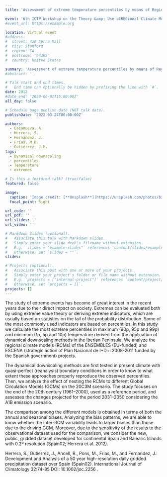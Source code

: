 ```yaml
---
title: 'Assessment of extreme temperature percentiles by means of Regional Climate Models'

event: '6th ICTP Workshop on the Theory &amp; Use ofREGional Climate Models'
#event_url: https://example.org

location: Virtual event
#address:
#  street: 450 Serra Mall
#  city: Stanford
#  region: CA
#  postcode: '94305'
#  country: United States

summary: 'Assessment of extreme temperature percentiles by means of Regional Climate Models'
#abstract: ''

# Talk start and end times.
#   End time can optionally be hidden by prefixing the line with `#`.
date: 2012
#date_end: '2030-06-01T15:00:00Z'
all_day: false

# Schedule page publish date (NOT talk date).
publishDate: '2022-03-24T00:00:00Z'

authors: 
  - Casanueva, A.
  - Herrera, S.
  - Fernández, J.
  - Frías, M.D.
  - Gutiérrez, J.M.
tags: 
  - Dynamical downscaling
  - percentiles
  - Temperature
  - extremes

# Is this a featured talk? (true/false)
featured: false

image:
  caption: 'Image credit: [**Unsplash**](https://unsplash.com/photos/bzdhc5b3Bxs)'
  focal_point: Right

url_code: ''
url_pdf: ''
url_slides: ''
url_video: ''

# Markdown Slides (optional).
#   Associate this talk with Markdown slides.
#   Simply enter your slide deck's filename without extension.
#   E.g. `slides = "example-slides"` references `content/slides/example-slides.md`.
#   Otherwise, set `slides = ""`.
slides:

# Projects (optional).
#   Associate this post with one or more of your projects.
#   Simply enter your project's folder or file name without extension.
#   E.g. `projects = ["internal-project"]` references `content/project/deep-learning/index.md`.
#   Otherwise, set `projects = []`.
projects: []
---
```


<p>The study of extreme events has become of great interest in the recent years due to their direct impact on society. Extremes can be evaluated both by using extreme value theory or deriving extreme indicators, which are usually based on statistics on the tail of the probability distribution. Some of the most commonly used indicators are based on percentiles. In this study we calculate the most extreme percentiles in maximum (90p, 95p and 99p) and minimum (1p, 5p and 10p) temperature derived from the application of dynamical downscaling methods in the Iberian Peninsula. We analyze the regional climate models (RCMs) of the ENSEMBLES (EU-funded) and ESCENA (strategic action of Plan Nacional de I+D+i 2008-2011 funded by the Spanish government) projects.</p>
<p>The dynamical downscaling methods are first tested in present climate with quasi-perfect (reanalysis) boundary conditions in order to know to what extent these approaches properly reproduce the observed percentiles. Then, we analyze the effect of nesting the RCMs to different Global Circulation Models (GCMs) on the 20C3M scenario. The study focuses on the end of the 20th century (1961–2000), used as a reference period, and assesses the changes projected for the period 2031–2050 considering the A1B emission scenario.</p>
<p>The comparison among the different models is obtained in terms of both the annual and seasonal biases. Analyzing the bias patterns, we are able to know whether the inter-RCM variability leads to larger biases than those due to the driving GCM. Moreover, due to the sensitivity of the results to the observational dataset used for the  comparison, we consider the new, public, gridded dataset developed for continental Spain and Balearic Islands with 0.2º resolution (Spain02; Herrera et al. 2012).</p>
<p>Herrera, S., Gutierrez, J., Ancell, R., Pons, M., Frias, M., and Fernandez, J.: Development and Analysis of a 50 year high-resolution daily gridded precipitation dataset over Spain (Spain02). International Journal of Climatology 32:74-85 DOI: 10.1002/joc.2256 .</p>
